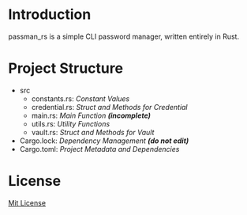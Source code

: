 # Introduction
passman_rs is a simple CLI password manager, written entirely in Rust.

# Project Structure
- src
  - constants.rs: *Constant Values*
  - credential.rs: *Struct and Methods for Credential*
  - main.rs: *Main Function **(incomplete)***
  - utils.rs: *Utility Functions*
  - vault.rs: *Struct and Methods for Vault*
- Cargo.lock: *Dependency Management **(do not edit)***
- Cargo.toml: *Project Metadata and Dependencies*

# License
[Mit License](LICENSE)
